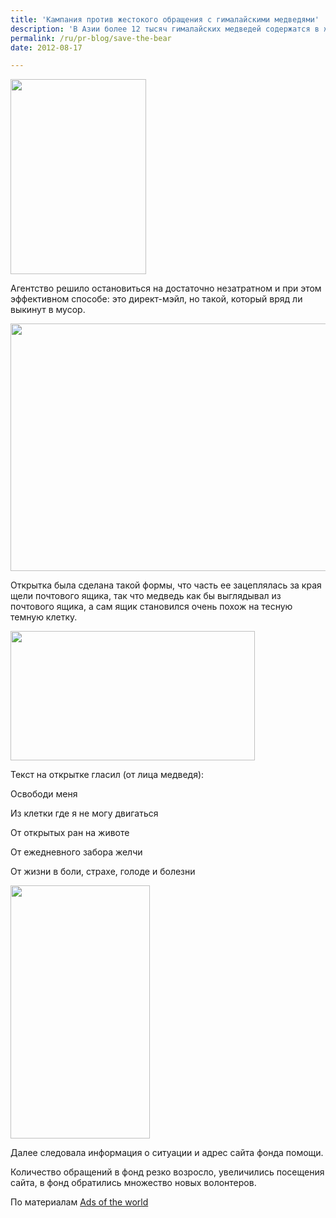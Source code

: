 ```yaml
---
title: 'Кампания против жестокого обращения с гималайскими медведями'
description: 'В Азии более 12 тысяч гималайских медведей содержатся в жутких условиях, из-за ценной желчи, которую традиционно используют в китайской медицине. Международный фонд защиты животных (IFAW) обратился за решением проблемы к агентству JWT, Гонконг.'
permalink: /ru/pr-blog/save-the-bear
date: 2012-08-17

---
```


<img src="{{ site.assets }}/upload/bear.jpg" alt="" class="post__img" width="217" height="312">

Агентство решило остановиться на достаточно незатратном и при этом эффективном способе: это директ-мэйл, но такой, который вряд ли выкинут в мусор.

<img src="{{ site.assets }}/upload/bear4.jpg" alt="" class="post__img" width="531" height="396">

Открытка была сделана такой формы, что часть ее зацеплялась за края щели почтового ящика, так что медведь как бы выглядывал из почтового ящика, а сам ящик становился очень похож на тесную темную клетку.

<img src="{{ site.assets }}/upload/bear2.jpg" alt="" class="post__img" width="391" height="207">

Текст на открытке гласил (от лица медведя):

Освободи меня

Из клетки где я не могу двигаться

От открытых ран на животе

От ежедневного забора желчи

От жизни в боли, страхе, голоде и болезни

<img src="{{ site.assets }}/upload/bear3.jpg" alt="" class="post__img" width="223" height="405">

Далее следовала информация о ситуации и адрес сайта фонда помощи.

Количество обращений в фонд резко возросло, увеличились посещения сайта, в фонд обратились множество новых волонтеров.

По материалам <a href="http://adsoftheworld.com/media/ambient/international_fund_for_animal_welfare_free_the_moon_bear">Ads of the world</a>

